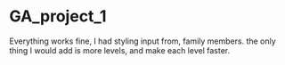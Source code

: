 # GA_project_1

Everything works fine, I had styling input from, family members. the only thing I would add is more levels, and make each level faster. 